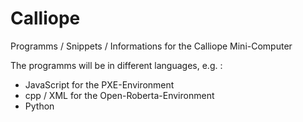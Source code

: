 # Calliope
Programms / Snippets / Informations for the Calliope Mini-Computer

The programms will be in different languages, e.g. :
- JavaScript for the PXE-Environment 
- cpp / XML for the Open-Roberta-Environment
- Python 



